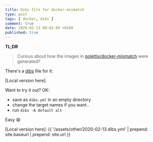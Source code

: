 ```yaml
---
title: Dibs file for docker-mismatch
type: post
tags: [ docker, dibs ]
comment: true
date: 2020-02-13 00:02:09 +0100
published: true
---
```


**TL;DR**

> Curious about how the images in [polettix/docker-mismatch] were generated?

There's a [dibs][] file for it:

<script src="https://gitlab.com/polettix/notechs/snippets/1939499.js"></script>

[Local version here].

Want to try it out? OK:

- save as `dibs.yml` in an empty directory
- change the target names if you want..
- run `dibs -A default alt`

Easy 😄

[polettix/docker-mismatch]: https://hub.docker.com/repository/docker/polettix/docker-mismatch
[here]: https://gitlab.com/polettix/notechs/snippets/1939499
[dibs]: https://github.com/polettix/dibs
[Local version here]: {{ '/assets/other/2020-02-13.dibs.yml' | prepend: site.baseurl | prepend: site.url }}

